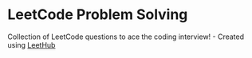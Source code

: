 # LeetCode Problem Solving
Collection of LeetCode questions to ace the coding interview! - Created using [LeetHub](https://github.com/QasimWani/LeetHub)
